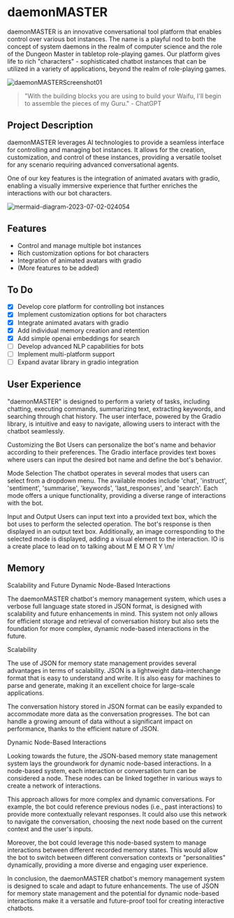 # daemonMASTER

daemonMASTER is an innovative conversational tool platform that enables control over various bot instances. The name is a playful nod to both the concept of system daemons in the realm of computer science and the role of the Dungeon Master in tabletop role-playing games. Our platform gives life to rich "characters" - sophisticated chatbot instances that can be utilized in a variety of applications, beyond the realm of role-playing games. 

![daemonMASTERScreenshot01](https://github.com/EveryOneIsGross/daemonMASTER/assets/23621140/0289cd19-13b8-4cc2-91e1-9c063e3c582c)

> "With the building blocks you are using to build your Waifu, I'll begin to assemble the pieces of my Guru." - ChatGPT

## Project Description

daemonMASTER leverages AI technologies to provide a seamless interface for controlling and managing bot instances. It allows for the creation, customization, and control of these instances, providing a versatile toolset for any scenario requiring advanced conversational agents. 

One of our key features is the integration of animated avatars with gradio, enabling a visually immersive experience that further enriches the interactions with our bot characters.

![mermaid-diagram-2023-07-02-024054](https://github.com/EveryOneIsGross/daemonMASTER/assets/23621140/3c4607fc-d9ee-4f99-8266-76829e8888a2)

## Features

- Control and manage multiple bot instances
- Rich customization options for bot characters
- Integration of animated avatars with gradio
- (More features to be added)

## To Do

- [x] Develop core platform for controlling bot instances
- [x] Implement customization options for bot characters
- [x] Integrate animated avatars with gradio
- [x] Add individual memory creation and retention
- [x] Add simple openai embeddings for search
- [ ] Develop advanced NLP capabilities for bots
- [ ] Implement multi-platform support
- [ ] Expand avatar library in gradio integration

## User Experience

"daemonMASTER" is designed to perform a variety of tasks, including chatting, executing commands, summarizing text, extracting keywords, and searching through chat history. The user interface, powered by the Gradio library, is intuitive and easy to navigate, allowing users to interact with the chatbot seamlessly.

Customizing the Bot
Users can personalize the bot's name and behavior according to their preferences. The Gradio interface provides text boxes where users can input the desired bot name and define the bot's behavior.

Mode Selection
The chatbot operates in several modes that users can select from a dropdown menu. The available modes include 'chat', 'instruct', 'sentiment', 'summarise', 'keywords', 'last_responses', and 'search'. Each mode offers a unique functionality, providing a diverse range of interactions with the bot.

Input and Output
Users can input text into a provided text box, which the bot uses to perform the selected operation. The bot's response is then displayed in an output text box. Additionally, an image corresponding to the selected mode is displayed, adding a visual element to the interaction. IO is a create place to lead on to talking about M E M O R Y \m/

## Memory

Scalability and Future Dynamic Node-Based Interactions

The daemonMASTER chatbot's memory management system, which uses a verbose full language state stored in JSON format, is designed with scalability and future enhancements in mind. This system not only allows for efficient storage and retrieval of conversation history but also sets the foundation for more complex, dynamic node-based interactions in the future.

Scalability

The use of JSON for memory state management provides several advantages in terms of scalability. JSON is a lightweight data-interchange format that is easy to understand and write. It is also easy for machines to parse and generate, making it an excellent choice for large-scale applications.

The conversation history stored in JSON format can be easily expanded to accommodate more data as the conversation progresses. The bot can handle a growing amount of data without a significant impact on performance, thanks to the efficient nature of JSON.

Dynamic Node-Based Interactions

Looking towards the future, the JSON-based memory state management system lays the groundwork for dynamic node-based interactions. In a node-based system, each interaction or conversation turn can be considered a node. These nodes can be linked together in various ways to create a network of interactions.

This approach allows for more complex and dynamic conversations. For example, the bot could reference previous nodes (i.e., past interactions) to provide more contextually relevant responses. It could also use this network to navigate the conversation, choosing the next node based on the current context and the user's inputs.

Moreover, the bot could leverage this node-based system to manage interactions between different recorded memory states. This would allow the bot to switch between different conversation contexts or "personalities" dynamically, providing a more diverse and engaging user experience.

In conclusion, the daemonMASTER chatbot's memory management system is designed to scale and adapt to future enhancements. The use of JSON for memory state management and the potential for dynamic node-based interactions make it a versatile and future-proof tool for creating interactive chatbots.

